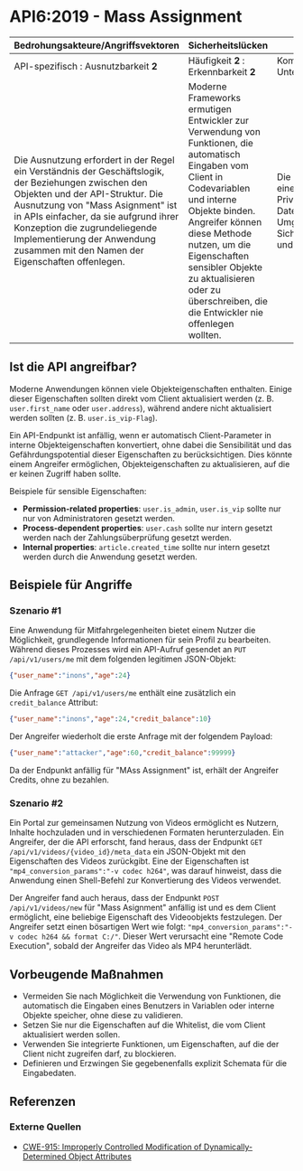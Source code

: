 # API6:2019 - Mass Assignment

| Bedrohungsakteure/Angriffsvektoren | Sicherheitslücken | Auswirkungen |
| - | - | - |
| API-spezifisch : Ausnutzbarkeit **2** | Häufigkeit **2** : Erkennbarkeit **2** | Komplexität **2** : Unternehmensspezifisch |
| Die Ausnutzung erfordert in der Regel ein Verständnis der Geschäftslogik, der Beziehungen zwischen den Objekten und der API-Struktur. Die Ausnutzung von "Mass Asignment" ist in APIs einfacher, da sie aufgrund ihrer Konzeption die zugrundeliegende Implementierung der Anwendung zusammen mit den Namen der Eigenschaften offenlegen. | Moderne Frameworks ermutigen Entwickler zur Verwendung von Funktionen, die automatisch Eingaben vom Client in Codevariablen und interne Objekte binden. Angreifer können diese Methode nutzen, um die Eigenschaften sensibler Objekte zu aktualisieren oder zu überschreiben, die die Entwickler nie offenlegen wollten. | Die Ausnutzung kann zu einer Ausweitung von Privilegien, Datenmanipulation, Umgehung von Sicherheitsmechanismen und vielem mehr führen. |

## Ist die API angreifbar?

Moderne Anwendungen können viele Objekteigenschaften enthalten. Einige dieser Eigenschaften sollten direkt vom Client aktualisiert werden (z. B. `user.first_name` oder `user.address`), während andere nicht aktualisiert werden sollten (z. B. `user.is_vip-Flag`).

Ein API-Endpunkt ist anfällig, wenn er automatisch Client-Parameter in interne Objekteigenschaften konvertiert, ohne dabei die Sensibilität und das Gefährdungspotential dieser Eigenschaften zu berücksichtigen. Dies könnte einem Angreifer ermöglichen, Objekteigenschaften zu aktualisieren, auf die er keinen Zugriff haben sollte.

Beispiele für sensible Eigenschaften:

* **Permission-related properties**: `user.is_admin`, `user.is_vip` sollte nur nur von Administratoren gesetzt werden.
* **Process-dependent properties**: `user.cash` sollte nur intern gesetzt werden nach der Zahlungsüberprüfung gesetzt werden.
* **Internal properties**: `article.created_time` sollte nur intern gesetzt werden durch die Anwendung gesetzt werden.

## Beispiele für Angriffe

### Szenario #1

Eine Anwendung für Mitfahrgelegenheiten bietet einem Nutzer die Möglichkeit, grundlegende Informationen für sein Profil zu bearbeiten. Während dieses Prozesses wird ein API-Aufruf gesendet an
`PUT /api/v1/users/me` mit dem folgenden legitimen JSON-Objekt:

```json
{"user_name":"inons","age":24}
```

Die Anfrage `GET /api/v1/users/me` enthält eine zusätzlich ein `credit_balance` Attribut:

```json
{"user_name":"inons","age":24,"credit_balance":10}
```

Der Angreifer wiederholt die erste Anfrage mit der folgendem Payload:

```json
{"user_name":"attacker","age":60,"credit_balance":99999}
```

Da der Endpunkt anfällig für "MAss Assignment" ist, erhält der Angreifer Credits, ohne zu bezahlen.

### Szenario #2

Ein Portal zur gemeinsamen Nutzung von Videos ermöglicht es Nutzern, Inhalte hochzuladen und in verschiedenen Formaten herunterzuladen. Ein Angreifer, der die API erforscht, fand heraus, dass der Endpunkt `GET /api/v1/videos/{video_id}/meta_data` ein JSON-Objekt mit den Eigenschaften des Videos zurückgibt. Eine der Eigenschaften ist `"mp4_conversion_params":"-v codec h264"`, was darauf hinweist, dass die Anwendung einen Shell-Befehl zur Konvertierung des Videos verwendet.

Der Angreifer fand auch heraus, dass der Endpunkt `POST /api/v1/videos/new` für "Mass Asignment" anfällig ist und es dem Client ermöglicht, eine beliebige Eigenschaft des Videoobjekts festzulegen. Der Angreifer setzt einen bösartigen Wert wie folgt: `"mp4_conversion_params":"-v codec h264 && format C:/"`. Dieser Wert verursacht eine "Remote Code Execution", sobald der Angreifer das Video als MP4 herunterlädt.

## Vorbeugende Maßnahmen

* Vermeiden Sie nach Möglichkeit die Verwendung von Funktionen, die automatisch die Eingaben eines Benutzers in Variablen oder interne Objekte speicher, ohne diese zu validieren.
* Setzen Sie nur die Eigenschaften auf die Whitelist, die vom Client aktualisiert werden sollen.
* Verwenden Sie integrierte Funktionen, um Eigenschaften, auf die der Client nicht zugreifen darf, zu blockieren.
* Definieren und Erzwingen Sie gegebenenfalls explizit Schemata für die Eingabedaten.

## Referenzen

### Externe Quellen

* [CWE-915: Improperly Controlled Modification of Dynamically-Determined Object Attributes][1]

[1]: https://cwe.mitre.org/data/definitions/915.html
